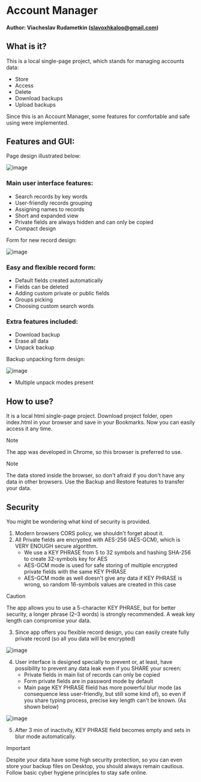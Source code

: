 # Account Manager
#### Author: Viacheslav Rudametkin (slavoxhkaloo@gmail.com)
## What is it?
This is a local single-page project, which stands for managing accounts data:
- Store
- Access
- Delete
- Download backups
- Upload backups

Since this is an Account Manager, some features for comfortable and safe using were implemented.
## Features and GUI:
Page design illustrated below:

![image](https://github.com/user-attachments/assets/bfc913a8-7baf-4eb6-8729-467f7beee85e)

### Main user interface features:
- Search records by key words
- User-friendly records grouping
- Assigning names to records
- Short and expanded view
- Private fields are always hidden and can only be copied
- Compact design

Form for new record design:

![image](https://github.com/user-attachments/assets/8759da36-2a5e-44fe-92bb-92418d7ac991)

### Easy and flexible record form:

- Default fields created automatically
- Fields can be deleted
- Adding custom private or public fields
- Groups picking
- Choosing custom search words

### Extra features included:
- Download backup
- Erase all data
- Unpack backup

Backup unpacking form design:

![image](https://github.com/user-attachments/assets/c97fd03f-0533-4bba-b7b2-4e12260dc00b)

- Multiple unpack modes present

## How to use?
It is a local html single-page project. Download project folder, open index.html in your browser and save in your Bookmarks. Now you can easily access it any time.
> [!Note]
> The app was developed in Chrome, so this browser is preferred to use.

> [!Note]
> The data stored inside the browser, so don't afraid if you don't have any data in other browsers. Use the Backup and Restore features to transfer your data.

## Security
You might be wondering what kind of security is provided.
1. Modern browsers CORS policy, we shouldn't forget about it.
2. All Private fields are encrypted with AES-256 (AES-GCM), which is VERY ENOUGH secure algorithm.
   - We use a KEY PHRASE from 5 to 32 symbols and hashing SHA-256 to create 32-symbols key for AES
   - AES-GCM mode is used for safe storing of multiple encrypted private fields with the same KEY PHRASE
   - AES-GCM mode as well doesn't give any data if KEY PHRASE is wrong, so random 16-symbols values are created in this case

> [!CAUTION]
> The app allows you to use a 5-character KEY PHRASE, but for better security, a longer phrase (2–3 words) is strongly recommended. A weak key length can compromise your data.

3. Since app offers you flexible record design, you can easily create fully private record (so all you data will be encrypted)

![image](https://github.com/user-attachments/assets/af7f5480-4fa5-4968-bb2a-0b812278d443)

4. User interface is designed specially to prevent or, at least, have possibility to prevent any data leak even if you SHARE your screen:
   - Private fields in main list of records can only be copied
   - Form private fields are in password mode by default
   - Main page KEY PHRASE flield has more powerful blur mode (as consequence less user-friendly, but still some kind of), so even if you share typing process, precise key length can't be known. (As shown below)

![image](https://github.com/user-attachments/assets/01972f78-5327-4b35-b211-ae97b777793b)

5. After 3 min of inactivity, KEY PHRASE field becomes empty and sets in blur mode automatically.

> [!IMPORTANT]
> Despite your data have some high security protection, so you can even store your backup files on Desktop, you should always remain cautious. Follow basic cyber hygiene principles to stay safe online.






